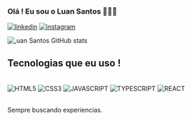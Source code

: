 
### Olá ! Eu sou o Luan Santos 🙋🏽‍♂️

[![linkedin](https://img.shields.io/badge/LinkedIn-0077B5?style=for-the-badge&logo=linkedin&logoColor=white)](https://https://www.linkedin.com/in/luan-santos-8092b721a/)
[![instagram](https://img.shields.io/badge/Instagram-E4405F?style=for-the-)](https://www.instagram.com/eulnzz/)

![,uan Santos GitHub stats](https://github-readme-stats.vercel.app/api?username=luanjob&show_icons=true&theme=radical)


## Tecnologias que eu uso !

<div style="display: inline_block"><br/>
    <img align="center" alt="HTML5"      src="https://img.shields.io/badge/HTML5-E34F26?style=for-the-badge&logo=html5&logoColor=white" />
    <img align="center" alt="CSS3"       src="https://img.shields.io/badge/CSS3-1572B6?style=for-the-badge&logo=css3&logoColor=white" />
    <img align="center" alt="JAVASCRIPT" src="https://img.shields.io/badge/JavaScript-F7DF1E?style=for-the-badge&logo=javascript&logoColor=black" />
    <img align="center" alt="TYPESCRIPT" src="https://img.shields.io/badge/TypeScript-007ACC?style=for-the-badge&logo=typescript&logoColor=white" />
    <img align="center" alt="REACT"      src="https://img.shields.io/badge/React-20232A?style=for-the-badge&logo=react&logoColor=61DAFB" />
    
</div><br/>


Sempre buscando experiencias.
